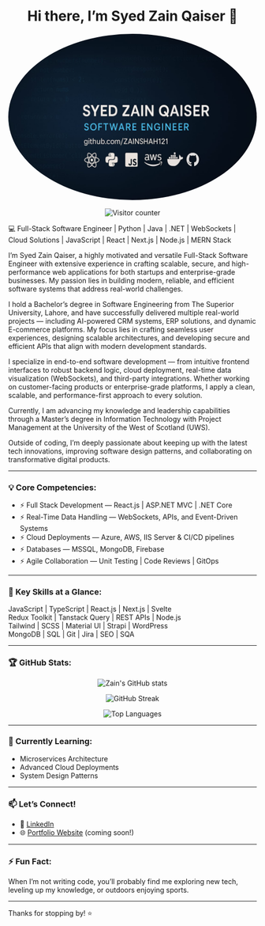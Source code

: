 

<h1 align="center">Hi there, I’m Syed Zain Qaiser 👋</h1>

<p align="center">
  <img src="profile.jpg" width="700" length="200" style="border-radius:70%;" alt="Syed Zain Qaiser" />
</p>


<p align="center">
  <img src="https://komarev.com/ghpvc/?username=ZAINSHAH121&label=Visitors&color=0e75b6&style=flat" alt="Visitor counter"/>
</p>

💻 Full-Stack Software Engineer | Python | Java | .NET | WebSockets | Cloud Solutions | JavaScript | React | Next.js | Node.js | MERN Stack  

I’m Syed Zain Qaiser, a highly motivated and versatile Full-Stack Software Engineer with extensive experience in crafting scalable, secure, and high-performance web applications for both startups and enterprise-grade businesses. My passion lies in building modern, reliable, and efficient software systems that address real-world challenges.

I hold a Bachelor’s degree in Software Engineering from The Superior University, Lahore, and have successfully delivered multiple real-world projects — including AI-powered CRM systems, ERP solutions, and dynamic E-commerce platforms. My focus lies in crafting seamless user experiences, designing scalable architectures, and developing secure and efficient APIs that align with modern development standards.


I specialize in end-to-end software development — from intuitive frontend interfaces to robust backend logic, cloud deployment, real-time data visualization (WebSockets), and third-party integrations. Whether working on customer-facing products or enterprise-grade platforms, I apply a clean, scalable, and performance-first approach to every solution.

Currently, I am advancing my knowledge and leadership capabilities through a Master’s degree in Information Technology with Project Management at the University of the West of Scotland (UWS).

Outside of coding, I’m deeply passionate about keeping up with the latest tech innovations, improving software design patterns, and collaborating on transformative digital products.

---

### 💡 Core Competencies:
- ⚡ Full Stack Development — React.js | ASP.NET MVC | .NET Core
- ⚡ Real-Time Data Handling — WebSockets, APIs, and Event-Driven Systems
- ⚡ Cloud Deployments — Azure, AWS, IIS Server & CI/CD pipelines
- ⚡ Databases — MSSQL, MongoDB, Firebase
- ⚡ Agile Collaboration — Unit Testing | Code Reviews | GitOps  

---

### 🧠 Key Skills at a Glance:
JavaScript | TypeScript | React.js | Next.js | Svelte  
Redux Toolkit | Tanstack Query | REST APIs | Node.js  
Tailwind | SCSS | Material UI | Strapi | WordPress  
MongoDB | SQL | Git | Jira | SEO | SQA  

---

### 🏆 GitHub Stats:

<p align="center">
  <img src="https://github-readme-stats.vercel.app/api?username=ZAINSHAH121&show_icons=true&theme=radical" alt="Zain's GitHub stats" />
</p>
<p align="center">
  <img src="https://streak-stats.demolab.com?user=ZAINSHAH121&theme=dark" alt="GitHub Streak" />
</p>

<p align="center">
  <img src="https://github-readme-stats.vercel.app/api/top-langs/?username=ZAINSHAH121&layout=compact&theme=dark" alt="Top Languages" />
</p>

---

### 🌱 Currently Learning:
- Microservices Architecture
- Advanced Cloud Deployments
- System Design Patterns  

---

### 📫 Let’s Connect!
- 💼 [LinkedIn](https://www.linkedin.com/in/syed-zain-qaiser51214)
- 🌐 [Portfolio Website](#) (coming soon!)

---

### ⚡ Fun Fact:
When I’m not writing code, you’ll probably find me exploring new tech, leveling up my knowledge, or outdoors enjoying sports.

---

Thanks for stopping by! ⭐